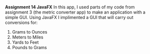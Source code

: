 **Assignment 14 JavaFX**
In this app, I used parts of my code from assignment 3 (the metric converter app) to make an application with a simple GUI.
Using JavaFX I implimented a GUI that will carry out conversions for: 
1) Grams to Ounces
2) Meters to Miles
3) Yards to Feet
4) Pounds to Grams
